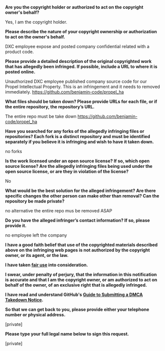 **Are you the copyright holder or authorized to act on the copyright owner's behalf?**

Yes, I am the copyright holder.

**Please describe the nature of your copyright ownership or authorization to act on the owner's behalf.**

DXC employee expose and posted company confidential related with a product code.

**Please provide a detailed description of the original copyrighted work that has allegedly been infringed. If possible, include a URL to where it is posted online.**

Unauthorized DXC employee published company source code for our Propel Intellectual Property. This is an infringement and it needs to removed immediately. https://github.com/benjamin-code/propel_ha

**What files should be taken down? Please provide URLs for each file, or if the entire repository, the repository’s URL.**

The entire repo must be take down https://github.com/benjamin-code/propel_ha

**Have you searched for any forks of the allegedly infringing files or repositories? Each fork is a distinct repository and must be identified separately if you believe it is infringing and wish to have it taken down.**

no forks

**Is the work licensed under an open source license? If so, which open source license? Are the allegedly infringing files being used under the open source license, or are they in violation of the license?**

No

**What would be the best solution for the alleged infringement? Are there specific changes the other person can make other than removal? Can the repository be made private?**

no alternative the entire repo mus be removed ASAP

**Do you have the alleged infringer’s contact information? If so, please provide it.**

no employee left the company

**I have a good faith belief that use of the copyrighted materials described above on the infringing web pages is not authorized by the copyright owner, or its agent, or the law.**

**I have taken <a href="https://www.lumendatabase.org/topics/22">fair use</a> into consideration.**

**I swear, under penalty of perjury, that the information in this notification is accurate and that I am the copyright owner, or am authorized to act on behalf of the owner, of an exclusive right that is allegedly infringed.**

**I have read and understand GitHub's <a href="https://help.github.com/articles/guide-to-submitting-a-dmca-takedown-notice/">Guide to Submitting a DMCA Takedown Notice</a>.**

**So that we can get back to you, please provide either your telephone number or physical address.**

[private]  

**Please type your full legal name below to sign this request.**

[private]

